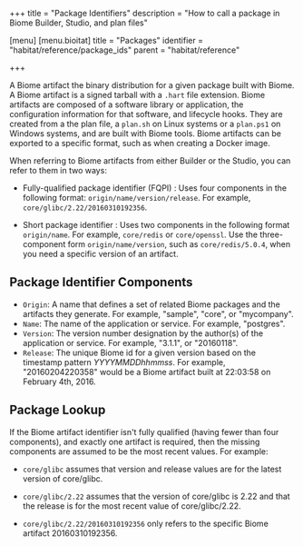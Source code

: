 +++
title = "Package Identifiers"
description = "How to call a package in Biome Builder, Studio, and plan files"

[menu]
  [menu.bioitat]
    title = "Packages"
    identifier = "habitat/reference/package_ids"
    parent = "habitat/reference"

+++

A Biome artifact the binary distribution for a given package built with Biome. A Biome artifact is a signed tarball with a `.hart` file extension. Biome artifacts are composed of a software library or application, the configuration information for that software, and lifecycle hooks. They are created from a the plan file, a `plan.sh` on Linux systems or a `plan.ps1` on Windows systems, and are built with Biome tools. Biome artifacts can be exported to a specific format, such as when creating a Docker image.

When referring to Biome artifacts from either Builder or the Studio, you can refer to them in two ways:

- Fully-qualified package identifier (FQPI)
: Uses four components in the following format: `origin/name/version/release`. For example, `core/glibc/2.22/20160310192356`.

- Short package identifier
: Uses two components in the following format `origin/name`. For example, `core/redis` or `core/openssl`. Use the three-component form `origin/name/version`, such as `core/redis/5.0.4`, when you need a specific version of an artifact.

## Package Identifier Components

- `Origin`: A name that defines a set of related Biome packages and the artifacts they generate. For example, "sample", "core", or "mycompany".
- `Name`: The name of the application or service. For example, "postgres".
- `Version`: The version number designation by the author(s) of the application or service. For example, "3.1.1", or "20160118".
- `Release`: The unique Biome id for a given version based on the timestamp pattern _YYYYMMDDhhmmss_. For example, "20160204220358" would be a Biome artifact built at 22:03:58 on February 4th, 2016.

## Package Lookup

If the Biome artifact identifier isn't fully qualified (having fewer than four components), and exactly one artifact is required, then the missing components are assumed to be the most recent values. For example:

- `core/glibc` assumes that version and release values are for the latest version of core/glibc.

- `core/glibc/2.22` assumes that the version of core/glibc is 2.22 and that the release is for the most recent value of core/glibc/2.22.

- `core/glibc/2.22/20160310192356` only refers to the specific Biome artifact 20160310192356.
